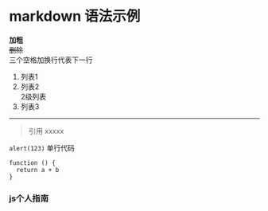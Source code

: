 # markdown 语法示例
**加粗**   
~~删除~~   
三个空格加换行代表下一行   

1. 列表1
2. 列表2   
  2级列表
3. 列表3
---
>引用 xxxxx   

`alert(123)` 单行代码   

```
function () {
  return a + b
}
```

### js个人指南


